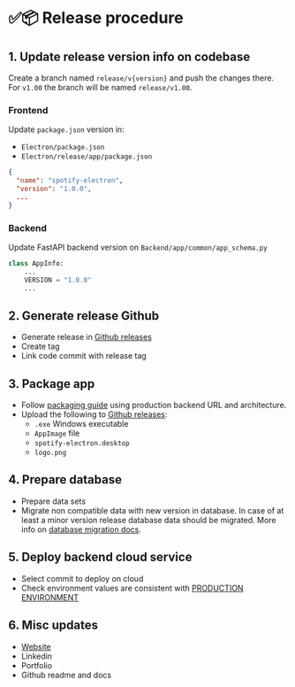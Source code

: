 # ✅📦 Release procedure

## 1. Update release version info on codebase

Create a branch named `release/v{version}` and push the changes there. For `v1.00`
the branch will be named `release/v1.00`.

### Frontend

Update `package.json` version in:

* `Electron/package.json`
* `Electron/release/app/package.json`

```json
{
  "name": "spotify-electron",
  "version": "1.0.0",
  ...
}
```

### Backend

Update FastAPI backend version on `Backend/app/common/app_schema.py`

```py
class AppInfo:
    ...
    VERSION = "1.0.0"
    ...
```

## 2. Generate release Github

* Generate release in [Github releases](https://github.com/AntonioMrtz/SpotifyElectron/releases/new)
* Create tag
* Link code commit with release tag

## 3. Package app

* Follow [packaging guide](../frontend/Package-app.md) using production backend URL and architecture.
* Upload the following to [Github releases](https://github.com/AntonioMrtz/SpotifyElectron/releases):
  * `.exe` Windows executable
  * `AppImage` file
  * `spotify-electron.desktop`
  * `logo.png`

## 4. Prepare database

* Prepare data sets
* Migrate non compatible data with new version in database. In case of at least a minor version release database data should be migrated. More info on [database migration docs](../utils/Migration-DB.md).

## 5. Deploy backend cloud service

* Select commit to deploy on cloud
* Check environment values are consistent with [PRODUCTION ENVIRONMENT](../backend/Environment.md)

## 6. Misc updates

* [Website](https://github.com/AntonioMrtz/SpotifyElectron_Web)
* Linkedin
* Portfolio
* Github readme and docs
